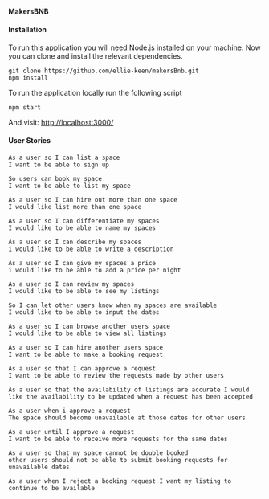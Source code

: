 #### MakersBNB



#### Installation

To run this application you will need Node.js installed on your machine. Now you can clone and install the relevant dependencies.

```
git clone https://github.com/ellie-keen/makersBnb.git
npm install
```

To run the application locally run the following script

```
npm start
```

And visit: [http://localhost:3000/](http://localhost:3000/)



#### User Stories

```
As a user so I can list a space
I want to be able to sign up

So users can book my space
I want to be able to list my space

As a user so I can hire out more than one space
I would like list more than one space

As a user so I can differentiate my spaces
I would like to be able to name my spaces

As a user so I can describe my spaces
i would like to be able to write a description

As a user so I can give my spaces a price
i would like to be able to add a price per night

As a user so I can review my spaces
I would like to be able to see my listings

So I can let other users know when my spaces are available
I would like to be able to input the dates

As a user so I can browse another users space
I would like to be able to view all listings

As a user so I can hire another users space
I want to be able to make a booking request

As a user so that I can approve a request
I want to be able to review the requests made by other users

As a user so that the availability of listings are accurate I would like the availability to be updated when a request has been accepted

As a user when i approve a request
The space should become unavailable at those dates for other users

As a user until I approve a request
I want to be able to receive more requests for the same dates

As a user so that my space cannot be double booked
other users should not be able to submit booking requests for unavailable dates

As a user when I reject a booking request I want my listing to continue to be available

```